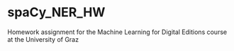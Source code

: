 # spaCy_NER_HW
Homework assignment for the Machine Learning for Digital Editions course at the University of Graz
